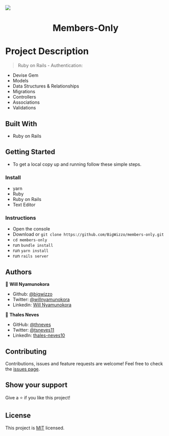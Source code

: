 ![](https://img.shields.io/badge/Microverse-blueviolet)

<h1 align="center">Members-Only</h1>

# Project Description

> Ruby on Rails - Authentication:

- Devise Gem
- Models 
- Data Structures & Relationships
- Migrations
- Controllers
- Associations
- Validations

## Built With
- Ruby on Rails

## Getting Started
- To get a local copy up and running follow these simple steps.

### Install
- yarn
- Ruby
- Ruby on Rails
- Text Editor

### Instructions
- Open the console
- Download or `git clone https://github.com/BigWizzo/members-only.git`
- `cd members-only`
- run `bundle install`
- run `yarn install`
- run `rails server`

## Authors

👤 **Will Nyamunokora**
- Github: [@bigwizzo](https://github.com/bigwizzo)
- Twitter: [@willnyamunokora](https://twitter.com/willnyamunokora)
- Linkedin: [Will Nyamunokora](https://linkedin.com/in/willnyamunokora)

👤 **Thales Neves**
- GitHub: [@thneves](https://github.com/thneves)
- Twitter: [@tsneves11](https://twitter.com/tsneves11)
- LinkedIn: [thales-neves10](https://www.linkedin.com/in/thales-neves10/)

## Contributing
Contributions, issues and feature requests are welcome!
Feel free to check the [issues page](https://github.com/BigWizzo/members-only/issues).

## Show your support
Give a ⭐️ if you like this project!

## License
This project is [MIT](./LICENSE) licensed.